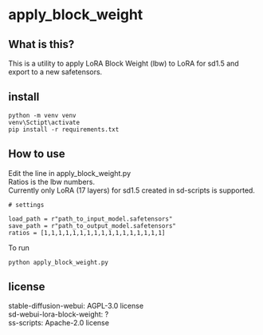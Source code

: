 # apply_block_weight
## What is this?
This is a utility to apply LoRA Block Weight (lbw) to LoRA for sd1.5 and export to a new safetensors.
## install
```
python -m venv venv
venv\Sctipt\activate
pip install -r requirements.txt
```
## How to use
Edit the line in apply_block_weight.py  
Ratios is the lbw numbers.  
Currently only LoRA (17 layers) for sd1.5 created in sd-scripts is supported.
```
# settings

load_path = r"path_to_input_model.safetensors"
save_path = r"path_to_output_model.safetensors"
ratios = [1,1,1,1,1,1,1,1,1,1,1,1,1,1,1,1,1]
```
To run
```
python apply_block_weight.py
```
## license
stable-diffusion-webui: AGPL-3.0 license  
sd-webui-lora-block-weight: ?  
ss-scripts: Apache-2.0 license  
